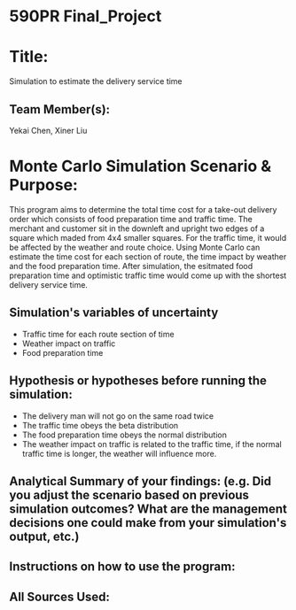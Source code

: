 # 590PR Final_Project

# Title: 
Simulation to estimate the delivery service time

## Team Member(s): 
Yekai Chen, Xiner Liu

# Monte Carlo Simulation Scenario & Purpose: 
This program aims to determine the total time cost for a take-out delivery order which consists of food preparation time and traffic time. The merchant and customer sit in the downleft and upright two edges of a square which maded from 4x4 smaller squares. For the traffic time, it would be affected by the weather and route choice. Using Monte Carlo can estimate the time cost for each section of route, the time impact by weather and the food preparation time. After simulation, the esitmated food preparation time and optimistic traffic time would come up with the shortest delivery service time.

## Simulation's variables of uncertainty
- Traffic time for each route section of time
- Weather impact on traffic
- Food preparation time

## Hypothesis or hypotheses before running the simulation:
- The delivery man will not go on the same road twice
- The traffic time obeys the beta distribution
- The food preparation time obeys the normal distribution
- The weather impact on traffic is related to the traffic time, if the normal traffic time is longer, the weather will influence more.

## Analytical Summary of your findings: (e.g. Did you adjust the scenario based on previous simulation outcomes?  What are the management decisions one could make from your simulation's output, etc.)

## Instructions on how to use the program:

## All Sources Used:
